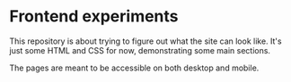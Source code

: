 # Frontend experiments

This repository is about trying to figure out what the site can look like.
It's just some HTML and CSS for now, demonstrating some main sections.

The pages are meant to be accessible on both desktop and mobile.
